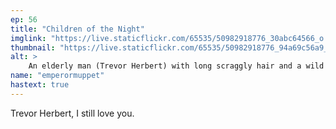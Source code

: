 ```yaml
---
ep: 56
title: "Children of the Night"
imglink: "https://live.staticflickr.com/65535/50982918776_30abc64566_o.jpg"
thumbnail: "https://live.staticflickr.com/65535/50982918776_94a69c56a9_q.jpg"
alt: >
    An elderly man (Trevor Herbert) with long scraggly hair and a wild beard. He is wearing red tinted sunglasses, a worn beanie, and a T-Shirt reading, &#x27;Too Old to Die Young&#x27;. Underneath this are the words &#x27;As you can see Archivist, I am not dead.&#x27;
name: "emperormuppet"
hastext: true
---
```

Trevor Herbert, I still love you.